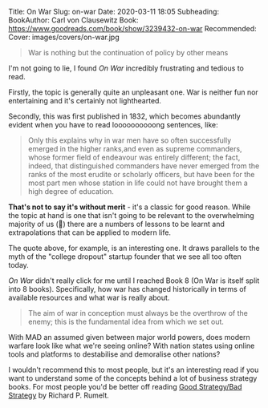 Title: On War
Slug: on-war
Date: 2020-03-11 18:05
Subheading: 
BookAuthor: Carl von Clausewitz
Book: https://www.goodreads.com/book/show/3239432-on-war
Recommended: 
Cover: images/covers/on-war.jpg

> War is nothing but the continuation of policy by other means

I'm not going to lie, I found *On War* incredibly frustrating and tedious to read.

Firstly, the topic is generally quite an unpleasant one. War is neither fun nor entertaining and it's certainly not lighthearted.

Secondly, this was first published in 1832, which becomes abundantly evident when you have to read loooooooooong sentences, like:

> Only this explains why in war men have so often successfully emerged in the higher ranks,and even as supreme commanders, whose former field of endeavour was entirely different; the fact, indeed, that distinguished commanders have never emerged from the ranks of the most erudite or scholarly officers, but have been for the most part men whose station in life could not have brought them a high degree of education.

**That's not to say it's without merit** - it's a classic for good reason. While the topic at hand is one that isn't going to be relevant to the overwhelming majority of us (🤞) there are a numbers of lessons to be learnt and extrapolations that can be applied to modern life.

The quote above, for example, is an interesting one. It draws parallels to the myth of the "college dropout" startup founder that we see all too often today.

*On War* didn't really click for me until I reached Book 8 (On War is itself split into 8 books). Specifically, how war has changed historically in terms of available resources and what war is really about.

> The aim of war in conception must always be the overthrow of the enemy; this is the fundamental idea from which we set out.

With MAD an assumed given between major world powers, does modern warfare look like what we're seeing online? With nation states using online tools and platforms to destabilise and demoralise other nations?

I wouldn't recommend this to most people, but it's an interesting read if you want to understand some of the concepts behind a lot of business strategy books. For most people you'd be better off reading [Good Strategy/Bad Strategy](https://www.jacquescorbytuech.com/reading/good-strategy-bad-strategy.html) by Richard P. Rumelt.